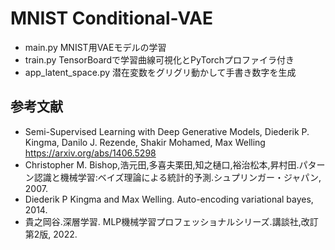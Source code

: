 # MNIST Conditional-VAE
- main.py MNIST用VAEモデルの学習
- train.py TensorBoardで学習曲線可視化とPyTorchプロファイラ付き
- app_latent_space.py 潜在変数をグリグリ動かして手書き数字を生成

## 参考文献
- Semi-Supervised Learning with Deep Generative Models, Diederik P. Kingma, Danilo J. Rezende, Shakir Mohamed, Max Welling https://arxiv.org/abs/1406.5298
- Christopher M. Bishop,浩元田,多喜夫栗田,知之樋口,裕治松本,昇村田.パターン認識と機械学習:ベイズ理論による統計的予測.シュプリンガー・ジャパン, 2007.
- Diederik P Kingma and Max Welling. Auto-encoding variational bayes, 2014.
- 貴之岡谷.深層学習. MLP機械学習プロフェッショナルシリーズ.講談社,改訂第2版, 2022.